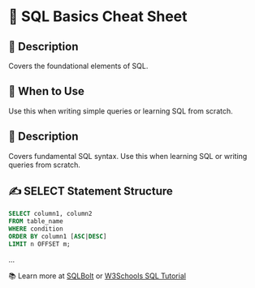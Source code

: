 # 🧠 SQL Basics Cheat Sheet

## 📌 Description
Covers the foundational elements of SQL.

## 🚀 When to Use
Use this when writing simple queries or learning SQL from scratch.


## 📌 Description
Covers fundamental SQL syntax. Use this when learning SQL or writing queries from scratch.

## ✍️ SELECT Statement Structure
```sql
SELECT column1, column2
FROM table_name
WHERE condition
ORDER BY column1 [ASC|DESC]
LIMIT n OFFSET m;
```

...

📚 Learn more at [SQLBolt](https://sqlbolt.com) or [W3Schools SQL Tutorial](https://www.w3schools.com/sql/)